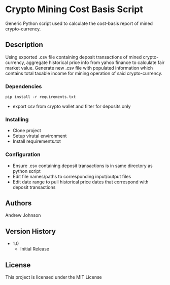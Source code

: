 # Crypto Mining Cost Basis Script

Generic Python script used to calculate the cost-basis report of mined crypto-currency.


## Description

Using exported .csv file containing deposit transactions of mined crypto-currency, aggregate historical price info from yahoo finance to calculate fair market value.
Generate new .csv file with populated information which contains total taxable income for mining operation of said crypto-currency.


### Dependencies

```
pip install -r requirements.txt
```
* export csv from crypto wallet and filter for deposits only

### Installing
* Clone project
* Setup virutal environment
* Install requirements.txt


### Configuration

* Ensure .csv containing deposit transactions is in same directory as python script
* Edit file names/paths to corresponding input/output files
* Edit date range to pull historical price dates that correspond with deposit transactions


## Authors
Andrew Johnson 

## Version History
* 1.0
    * Initial Release


## License

This project is licensed under the MIT License

